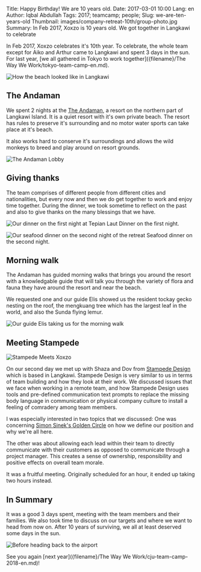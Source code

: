 Title: Happy Birthday! We are 10 years old.
Date: 2017-03-01 10:00
Lang: en
Author: Iqbal Abdullah
Tags: 2017; teamcamp; people;
Slug: we-are-ten-years-old
Thumbnail: images/company-retreat-10th/group-photo.jpg
Summary: In Feb 2017, Xoxzo is 10 years old. We got together in Langkawi to celebrate

In Feb 2017, Xoxzo celebrates it's 10th year. To celebrate, the whole team
except for Aiko and Arthur came to Langkawi and spent 3 days in the sun. For
last year, [we all gathered in Tokyo to work together]({filename}/The Way We Work/tokyo-team-camp-en.md).


![How the beach looked like in
Langkawi]({filename}/images/company-retreat-10th/beach.jpg)

The Andaman
-------------------------------------------------
We spent 2 nights at the [The Andaman](http://www.theandaman.com/), a resort on the 
northern part of Langkawi Island. It is a quiet resort with it's own private beach. 
The resort has rules to preserve it's surrounding and no motor water sports can take 
place at it's beach.

It also works hard to conserve it's surroundings and allows the wild monkeys to
breed and play around on resort grounds.

![The Andaman Lobby]({filename}/images/company-retreat-10th/the-andaman-lobby.jpg)

Giving thanks
-------------------------------------------------
The team comprises of different people from different cities and nationalities, 
but every now and then we do get together to work and enjoy time together. During the 
dinner, we took sometime to reflect on the past and also to give 
thanks on the many blessings that we have. 

![Our dinner on the first night at Tepian Laut]({filename}/images/company-retreat-10th/tl-dinner.jpg)
Dinner on the first night.

![Our seafood dinner on the second night of the
retreat]({filename}/images/company-retreat-10th/jala-dinner-cat.jpg)
Seafood dinner on the second night.

Morning walk
-------------------------------------------------
The Andaman has guided morning walks that brings you around the resort with a
knowledgable guide that will talk you through the variety of flora and fauna
they have around the resort and near the beach. 

We requested one and our guide Elis showed us the resident tockay gecko nesting
on the roof, the mengkuang tree which has the largest leaf in the world, and
also the Sunda flying lemur.

![Our guide Elis taking us for the morning
walk]({filename}/images/company-retreat-10th/morning-walk.jpg)


Meeting Stampede
-------------------------------------------------
![Stampede Meets Xoxzo]({filename}/images/company-retreat-10th/stampede-xoxzo.jpg)

On our second day we met up with Shaza and Dov from [Stampede
Design](http://www.stampede-design.com/work.php) which is
based in Langkawi. Stampede Design is very similar to us in terms of team
building and how they look at their work. We discussed issues that we face when
working in a remote team, and how Stampede Design uses tools and pre-defined
communication text prompts to replace the missing body language in communication 
or physical company culture to install a feeling of comradery among team members.

I was especially interested in two topics that we discussed: One was concerning
[Simon Sinek's Golden
Circle](https://www.ted.com/talks/simon_sinek_how_great_leaders_inspire_action)
on how we define our position and why we're all here. 

The other was about allowing each lead within their team to directly communicate with their
customers as opposed to communicate through a project manager. This creates a
sense of ownership, responsibility and positive effects on overall team morale.

It was a fruitful meeting. Originally scheduled for an hour, it ended up taking two hours
instead.

In Summary
-------------------------------------------------
It was a good 3 days spent, meeting with the team members and their families. We
also took time to discuss on our targets and where we want to head from now on.
After 10 years of surviving, we all at least deserved some days in the sun.

![Before heading back to the airport]({filename}/images/company-retreat-10th/group-photo.jpg)

See you again [next year]({filename}/The Way We Work/cju-team-camp-2018-en.md)!


